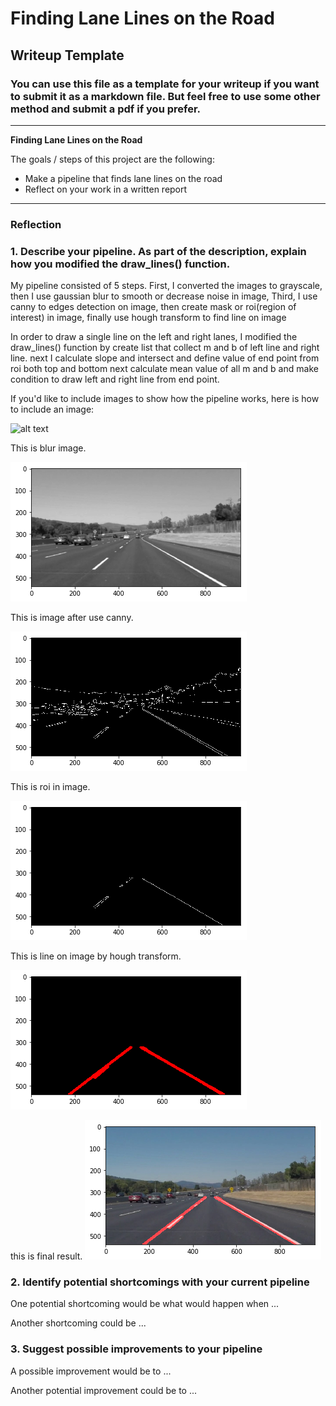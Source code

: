# **Finding Lane Lines on the Road** 

## Writeup Template

### You can use this file as a template for your writeup if you want to submit it as a markdown file. But feel free to use some other method and submit a pdf if you prefer.

---

**Finding Lane Lines on the Road**

The goals / steps of this project are the following:
* Make a pipeline that finds lane lines on the road
* Reflect on your work in a written report


[//]: # (Image References)

[image1]: ./examples/grayscale.jpg "Grayscale"
[image2]: ./output_image/blur.png "Blur"
[image3]: ./output_image/canny.png "Canny"
[image4]: ./output_image/roi.png "Roi"
[image5]: ./output_image/hough.png "Hough"
[image6]: ./output_image/final_result.png "Final"

---

### Reflection

### 1. Describe your pipeline. As part of the description, explain how you modified the draw_lines() function.

My pipeline consisted of 5 steps. First, I converted the images to grayscale, then I use gaussian blur to smooth or decrease noise in image, Third, I use canny to edges detection on image, then create mask or roi(region of interest) in image, finally use hough transform to find line on image  

In order to draw a single line on the left and right lanes, I modified the draw_lines() function by create list that collect m and b of left line and right line. next I calculate slope and intersect and define value of end point from roi both top and bottom next calculate mean value of all m and b and make condition to draw left and right line from end point.

If you'd like to include images to show how the pipeline works, here is how to include an image: 

![alt text][image1]

This is blur image.

![alt text][image2]

This is image after use canny.

![alt text][image3]

This is roi in image.

![alt text][image4]

This is line on image by hough transform.

![alt text][image5]

this is final result. 
![alt text][image6]  


### 2. Identify potential shortcomings with your current pipeline


One potential shortcoming would be what would happen when ... 

Another shortcoming could be ...


### 3. Suggest possible improvements to your pipeline

A possible improvement would be to ...

Another potential improvement could be to ...
